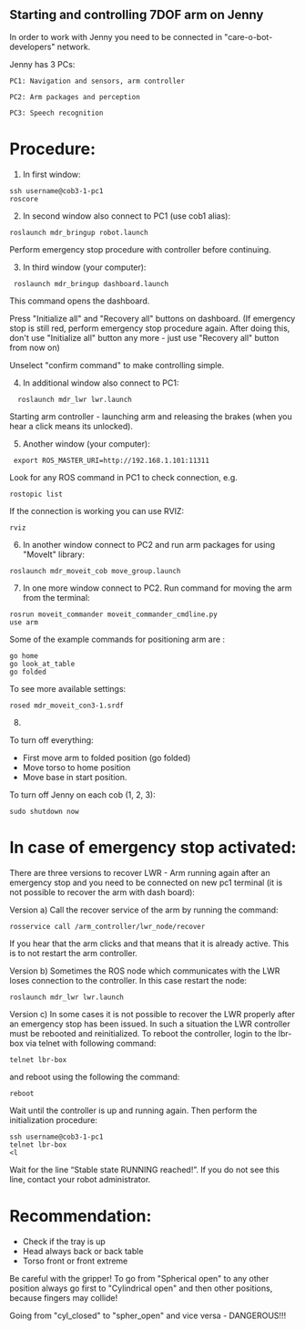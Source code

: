## Starting and controlling 7DOF arm on Jenny

In order to work with Jenny you need to be connected in "care-o-bot-developers" network.

Jenny has 3 PCs:

```
PC1: Navigation and sensors, arm controller

PC2: Arm packages and perception

PC3: Speech recognition

```
# Procedure:

1) In first window:

```
ssh username@cob3-1-pc1
roscore
```

2)  In second window also connect to PC1 (use cob1 alias):
``` 
roslaunch mdr_bringup robot.launch 
```
Perform emergency stop procedure with controller before continuing. 


3) In third window (your computer):
```
 roslaunch mdr_bringup dashboard.launch 
```

This command opens the dashboard.

Press "Initialize all"  and "Recovery all" buttons on dashboard. (If emergency stop  is still red, perform emergency stop procedure again. After doing this,  don't use "Initialize all" button any more -  just use "Recovery all" button from now on)

Unselect  "confirm command" to make controlling simple.


4) In additional window also connect to PC1:

```
  roslaunch mdr_lwr lwr.launch
```

Starting arm controller - launching arm and releasing the brakes (when you hear a click means its unlocked).


5) Another window (your computer):

```
 export ROS_MASTER_URI=http://192.168.1.101:11311
```

Look for any  ROS command in PC1 to check connection, e.g. 

```
rostopic list
```

If the connection is working you can use RVIZ:

```
rviz
```

6) In another window connect to PC2 and run arm packages for using "MoveIt" library:

```
roslaunch mdr_moveit_cob move_group.launch
``` 

7) In one more window connect to PC2. Run command for moving the arm from the terminal: 

```
rosrun moveit_commander moveit_commander_cmdline.py 
use arm
```

Some of the example commands for positioning arm are :

```
go home 
go look_at_table
go folded
```

To see more available settings: 
```
rosed mdr_moveit_con3-1.srdf
```

8)
To turn off everything: 
- First move arm to folded position (go folded)
- Move torso to home position  
- Move base in start position. 

To turn off Jenny on each cob (1, 2, 3):

```
sudo shutdown now 
```

# In case of emergency stop activated:  
There are three versions to recover LWR - Arm running again after an emergency stop and you need to be connected on new pc1 terminal (it is not possible to recover the arm with dash board):

Version a) Call the recover service of the arm by running the command:
```
rosservice call /arm_controller/lwr_node/recover
```
If you hear that the arm clicks and that means that it is already active. This is to not restart the arm controller.


Version b) 
Sometimes the ROS node which communicates with the LWR loses connection to the controller. In this case restart the node:
```
roslaunch mdr_lwr lwr.launch 
```
Version c)
In some cases it is not possible to recover the LWR properly after an emergency stop has been issued. In such a situation the LWR controller must be rebooted and reinitialized. To reboot the controller, login to the lbr-box via telnet with following command:
```
telnet lbr-box
```
and reboot using the following the command:
```
reboot
```
Wait until the controller is up and running again.  Then perform the initialization procedure:
```
ssh username@cob3-1-pc1
telnet lbr-box
<l
```
Wait for the line “Stable state RUNNING reached!”. If you do not see this line, contact your robot administrator.

# Recommendation:
- Check if the tray is up 
- Head always back or back table
- Torso front or front extreme


Be careful with the gripper!  To go from "Spherical open" to any other position always go first to "Cylindrical open" and then other positions, because fingers may collide! 

Going from "cyl_closed"   to "spher_open" and vice versa - DANGEROUS!!!
